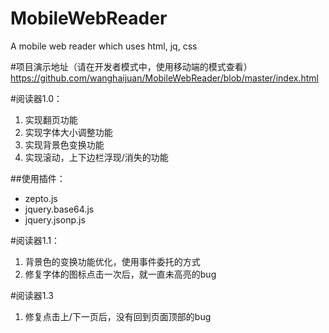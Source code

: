 ﻿# MobileWebReader
A mobile web reader which uses html, jq, css


#项目演示地址（请在开发者模式中，使用移动端的模式查看）
https://github.com/wanghaijuan/MobileWebReader/blob/master/index.html

#阅读器1.0：
1. 实现翻页功能
2. 实现字体大小调整功能
3. 实现背景色变换功能
4. 实现滚动，上下边栏浮现/消失的功能

##使用插件：
* zepto.js
* jquery.base64.js
* jquery.jsonp.js

#阅读器1.1：
1. 背景色的变换功能优化，使用事件委托的方式
2. 修复字体的图标点击一次后，就一直未高亮的bug

#阅读器1.3
1. 修复点击上/下一页后，没有回到页面顶部的bug
